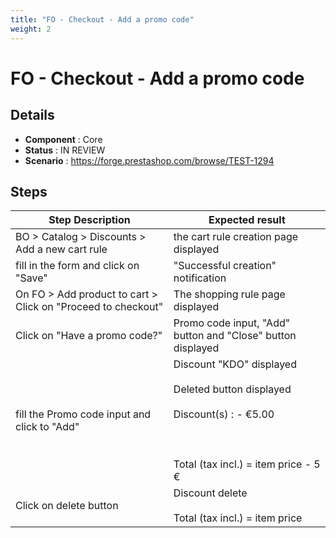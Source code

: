 ```yaml
---
title: "FO - Checkout - Add a promo code"
weight: 2
---
```


# FO - Checkout - Add a promo code
## Details
* **Component** : Core
* **Status** : IN REVIEW
* **Scenario** : https://forge.prestashop.com/browse/TEST-1294

## Steps
| Step Description | Expected result |
| ----- | ----- |
| BO > Catalog > Discounts > Add a new cart rule | the cart rule creation page displayed |
| fill in the form and click on "Save" | "Successful creation" notification |
| On FO > Add product to cart > Click on "Proceed to checkout" | The shopping rule page displayed |
| Click on "Have a promo code?" | Promo code input, "Add" button and "Close" button displayed |
| fill the Promo code input and click to "Add" | Discount "KDO" displayed<br><br>Deleted button displayed<br><br>Discount(s) : - €5.00<br><br> <br><br>Total (tax incl.) = item price - 5 € |
| Click on delete button | Discount delete<br><br>Total (tax incl.) = item price |
